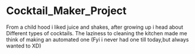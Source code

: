 # Cocktail_Maker_Project
From a child hood i liked juice and shakes, after growing up i head about Different types of cocktails. The laziness to cleaning the kitchen made me think of making an automated one  (Fyi i never had one till today,but always wanted to XD) 
